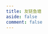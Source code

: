 ```yaml
---
title: 友链鱼塘
aside: false
comment: false
---
```


<script setup>
import Circle from "@/views/Circle.vue";
</script>

<Circle />

